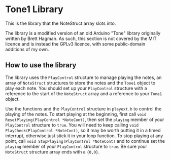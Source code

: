 # Tone1 Library
This is the library that the NoteStruct array slots into.

The library is a modified version of an old Arduino "Tone" library originally written by Brett Hagman.  As such, this section is not covered by the MIT licence and is instead the GPLv3 licence, with some public-domain additions of my own.

## How to use the library
The library uses the `PlayControl` structure to manage playing the notes, an array of `NoteStruct` structures to store the notes and the `Tone1` object to play each note.  You should set up your `PlayControl` structure with a reference to the start of the `NoteStruct` array and a reference to your `Tone1` object.

Use the functions and the `PlayControl` structure in `playext.h` to control the playing of the notes.  To start playing at the beginning, first call `void ResetPlaying(PlayControl *NoteCont)`, then set the `playing` member of your `PlayControl` structure to `true`.  You will need to keep calling `void PlayCheck(PlayControl *NoteCont)`, so it may be worth putting it in a timed interrupt, otherwise just stick it in your loop function.  To stop playing at any point, call `void StopPlaying(PlayControl *NoteCont)` and to continue set the `playing` member of your `PlayControl` structure to `true`.  Be sure your `NoteStruct` structure array ends with a `{0,0}`.
